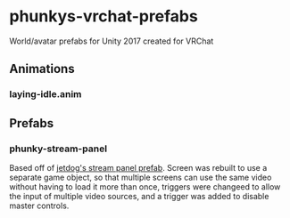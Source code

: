 # phunkys-vrchat-prefabs
World/avatar prefabs for Unity 2017 created for VRChat

## Animations
### laying-idle.anim

## Prefabs
### phunky-stream-panel
Based off of [jetdog's stream panel prefab](https://github.com/jetdog8808/JetDogs-Prefabs). Screen was rebuilt to use a separate game object, so that multiple screens can use the same video without having to load it more than once, triggers were changeed to allow the input of multiple video sources, and a trigger was added to disable master controls.